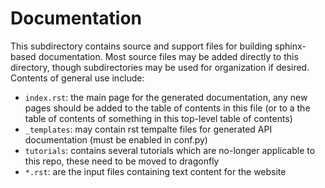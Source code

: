 # Documentation
This subdirectory contains source and support files for building sphinx-based documentation.
Most source files may be added directly to this directory, though subdirectories may be used for organization if desired.
Contents of general use include:
  - `index.rst`: the main page for the generated documentation, any new pages should be added to the table of contents in this file (or to a the table of contents of something in this top-level table of contents)
  - `_templates`: may contain rst tempalte files for generated API documentation (must be enabled in conf.py)
  - `tutorials`: contains several tutorials which are no-longer applicable to this repo, these need to be moved to dragonfly
  - `*.rst`: are the input files containing text content for the website
